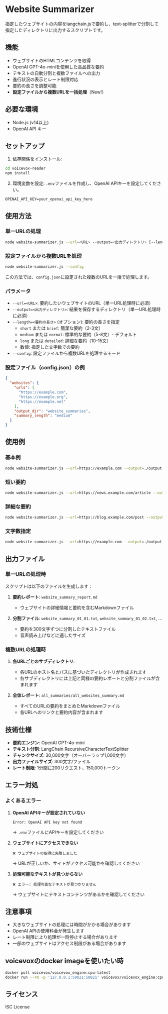 # Website Summarizer

指定したウェブサイトの内容をlangchain.jsで要約し、text-splitterで分割して指定したディレクトリに出力するスクリプトです。

## 機能

- ウェブサイトのHTMLコンテンツを取得
- OpenAI GPT-4o-miniを使用した高品質な要約
- テキストの自動分割と複数ファイルへの出力
- 進行状況の表示とレート制限対応
- 要約の長さを調整可能
- **設定ファイルから複数URLを一括処理**（New!）

## 必要な環境

- Node.js (v14以上)
- OpenAI API キー

## セットアップ

1. 依存関係をインストール:
```bash
cd voicevox-reader
npm install
```

2. 環境変数を設定:
`.env`ファイルを作成し、OpenAI APIキーを設定してください。
```
OPENAI_API_KEY=your_openai_api_key_here
```

## 使用方法

### 単一URLの処理

```bash
node website-summarizer.js --url=<URL> --output=<出力ディレクトリ> [--length=<要約の長さ>]
```

### 設定ファイルから複数URLを処理

```bash
node website-summarizer.js --config
```

この方法では、`config.json`に設定された複数のURLを一括で処理します。

### パラメータ

- `--url=<URL>`: 要約したいウェブサイトのURL（単一URL処理時に必須）
- `--output=<出力ディレクトリ>`: 結果を保存するディレクトリ（単一URL処理時に必須）
- `--length=<要約の長さ>` (オプション): 要約の長さを指定
  - `short` または `brief`: 簡潔な要約（2-3文）
  - `medium` または `normal`: 標準的な要約（5-8文）- デフォルト
  - `long` または `detailed`: 詳細な要約（10-15文）
  - 数値: 指定した文字数での要約
- `--config`: 設定ファイルから複数URLを処理するモード

### 設定ファイル（config.json）の例

```json
{
  "websites": {
    "urls": [
      "https://example.com",
      "https://example.org",
      "https://example.net"
    ],
    "output_dir": "website_summaries",
    "summary_length": "medium"
  }
}
```

## 使用例

### 基本例
```bash
node website-summarizer.js --url=https://example.com --output=./output
```

### 短い要約
```bash
node website-summarizer.js --url=https://news.example.com/article --output=./summaries --length=short
```

### 詳細な要約
```bash
node website-summarizer.js --url=https://blog.example.com/post --output=./detailed_summaries --length=long
```

### 文字数指定
```bash
node website-summarizer.js --url=https://example.com --output=./output --length=200
```

## 出力ファイル

### 単一URLの処理時

スクリプトは以下のファイルを生成します：

1. **要約レポート**: `website_summary_report.md`
   - ウェブサイトの詳細情報と要約を含むMarkdownファイル

2. **分割ファイル**: `website_summary_01_01.txt`, `website_summary_01_02.txt`, ...
   - 要約を300文字ずつに分割したテキストファイル
   - 音声読み上げなどに適したサイズ

### 複数URLの処理時

1. **各URLごとのサブディレクトリ**:
   - 各URLのホスト名とパスに基づいたディレクトリが作成されます
   - 各サブディレクトリには上記と同様の要約レポートと分割ファイルが含まれます

2. **全体レポート**: `all_summaries/all_websites_summary.md`
   - すべてのURLの要約をまとめたMarkdownファイル
   - 各URLへのリンクと要約内容が含まれます

## 技術仕様

- **要約エンジン**: OpenAI GPT-4o-mini
- **テキスト分割**: LangChain RecursiveCharacterTextSplitter
- **チャンクサイズ**: 30,000文字（オーバーラップ1,000文字）
- **出力ファイルサイズ**: 300文字/ファイル
- **レート制限**: 1分間に200リクエスト、150,000トークン

## エラー対処

### よくあるエラー

1. **OpenAI APIキーが設定されていない**
   ```
   Error: OpenAI API key not found
   ```
   → `.env`ファイルにAPIキーを設定してください

2. **ウェブサイトにアクセスできない**
   ```
   ❌ ウェブサイトの取得に失敗しました
   ```
   → URLが正しいか、サイトがアクセス可能かを確認してください

3. **処理可能なテキストが見つからない**
   ```
   ❌ エラー: 処理可能なテキストが見つかりません
   ```
   → ウェブサイトにテキストコンテンツがあるかを確認してください

## 注意事項

- 大きなウェブサイトの処理には時間がかかる場合があります
- OpenAI APIの使用料金が発生します
- レート制限により処理が一時停止する場合があります
- 一部のウェブサイトはアクセス制限がある場合があります

## voicevoxのdocker imageを使いたい時

```sh
docker pull voicevox/voicevox_engine:cpu-latest
docker run --rm -p '127.0.0.1:50021:50021' voicevox/voicevox_engine:cpu-latest
```

## ライセンス

ISC License

